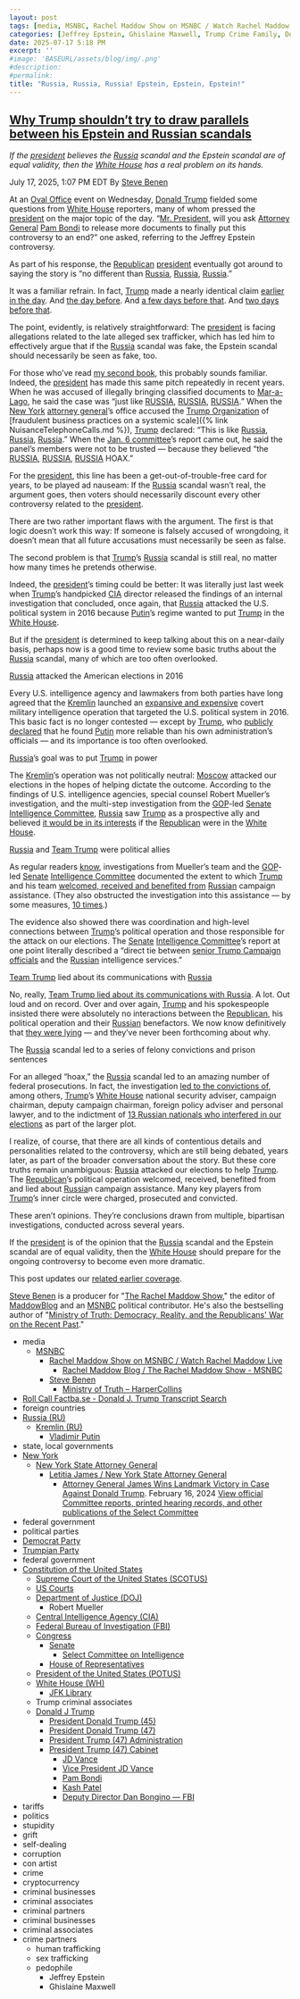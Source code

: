 ```yaml
---
layout: post
tags: [media, MSNBC, Rachel Maddow Show on MSNBC / Watch Rachel Maddow Live, Rachel Maddow Blog / The Rachel Maddow Show - MSNBC, Steve Benen, Ministry of Truth – HarperCollins, Roll Call Factba.se - Donald J. Trump Transcript Search, foreign countries, Russia (RU), Kremlin (RU), Vladimir Putin, state local governments, New York, New York State Attorney General, Letitia James / New York State Attorney General, Attorney General James Wins Landmark Victory in Case Against Donald Trump. February 16 2024, View official Committee reports printed hearing records and other publications of the Select Committee, federal government, political parties, Democrat Party, Trumpian Party, federal government, Constitution of the United States, Supreme Court of the United States (SCOTUS), US Courts, Department of Justice (DOJ), Robert Mueller, Central Intelligence Agency (CIA), Federal Bureau of Investigation (FBI), Congress, Senate, Select Committee on Intelligence, House of Representatives, President of the United States (POTUS), White House (WH), JFK Library, Trump criminal associates, Donald J Trump, President Donald Trump (45), President Donald Trump (47), President Trump (47) Administration, President Trump (47) Cabinet, JD Vance, Vice President JD Vance, Pam Bondi, Kash Patel, Deputy Director Dan Bongino — FBI, tariffs, politics, stupidity, grift, self-dealing, corruption, con artist, crime, cryptocurrency, criminal businesses, criminal associates, criminal partners, criminal businesses, criminal associates, crime partners, human trafficking, sex trafficking, pedophile, Jeffrey Epstein, Ghislaine Maxwell]
categories: [Jeffrey Epstein, Ghislaine Maxwell, Trump Crime Family, Donald Trump]
date: 2025-07-17 5:18 PM
excerpt: ''
#image: 'BASEURL/assets/blog/img/.png'
#description:
#permalink:
title: "Russia, Russia, Russia! Epstein, Epstein, Epstein!"
---
```



## [Why Trump shouldn’t try to draw parallels between his Epstein and Russian scandals](https://www.msnbc.com/rachel-maddow-show/maddowblog/trump-shouldnt-try-draw-parallels-epstein-russian-scandals-rcna219377)

*If the [president](https://www.whitehouse.gov/) believes the [Russia](http://government.ru/) scandal and the Epstein scandal are of equal validity, then the [White House](https://www.whitehouse.gov/) has a real problem on its hands.*

July 17, 2025, 1:07 PM EDT
By [Steve Benen](https://www.msnbc.com/author/steve-benen-ncpn433601)

At an [Oval Office](https://www.whitehouse.gov/) event on Wednesday, [Donald Trump](https://www.donaldjtrump.com/) fielded some questions from [White House](https://www.whitehouse.gov/) reporters, many of whom pressed the [president](https://www.whitehouse.gov/) on the major topic of the day. “[Mr. President](https://www.whitehouse.gov/), will you ask [Attorney General](https://www.justice.gov/) [Pam Bondi](https://www.msnbc.com/rachel-maddow-show/maddowblog/jeffrey-epstein-files-trump-pam-bondi-briefing-rcna218948) to release more documents to finally put this controversy to an end?” one asked, referring to the Jeffrey Epstein controversy.

As part of his response, the [Republican](https://www.gop.com/) [president](https://www.whitehouse.gov/) eventually got around to saying the story is “no different than [Russia](http://government.ru/), [Russia](http://government.ru/), [Russia](http://government.ru/).”

It was a familiar refrain. In fact, [Trump](https://www.donaldjtrump.com/) made a nearly identical claim [earlier in the day](https://truthsocial.com/@realDonaldTrump](https://www.donaldjtrump.com/)/114863203348237352). And [the day before](https://rollcall.com/factbase/trump/transcript/donald-trump-press-gaggle-before-marine-one-departure-july-15-2025/). And [a few days before that](https://rollcall.com/factbase/trump/transcript/donald-trump-interview-lara-trump-my-view-fox-news-july-12-2025/). And [two days before that](https://truthsocial.com/@realDonaldTrump](https://www.donaldjtrump.com/)/114829111657785430).

The point, evidently, is relatively straightforward: The [president](https://www.whitehouse.gov/) is facing allegations related to the late alleged sex trafficker, which has led him to effectively argue that if the [Russia](http://government.ru/) scandal was fake, the Epstein scandal should necessarily be seen as fake, too.

For those who’ve read [my second book](https://www.harpercollins.com/products/ministry-of-truth-steve-benen?variant=42060890374178), this probably sounds familiar. Indeed, the [president](https://www.whitehouse.gov/) has made this same pitch repeatedly in recent years. When he was accused of illegally bringing classified documents to [Mar-a-Lago](https://www.maralagoclub.com/), he said the case was “just like [RUSSIA](http://government.ru/), [RUSSIA](http://government.ru/), [RUSSIA](http://government.ru/).” When the [New York](https://www.ny.gov/) [attorney general](https://ag.ny.gov/)’s office accused the [Trump Organization](https://www.trump.com/) of [fraudulent business practices on a systemic scale]({% link NuisanceTelephoneCalls.md %}), [Trump](https://www.donaldjtrump.com/) declared: “This is like [Russia](http://government.ru/), [Russia](http://government.ru/), [Russia](http://government.ru/).” When the [Jan. 6 committee](https://www.govinfo.gov/committee/house-january6th?path=/browsecommittee/chamber/house/committee/january6th/collection/CRPT)’s report came out, he said the panel’s members were not to be trusted — because they believed “the [RUSSIA](http://government.ru/), [RUSSIA](http://government.ru/), [RUSSIA](http://government.ru/) HOAX.”

For the [president](https://www.whitehouse.gov/), this line has been a get-out-of-trouble-free card for years, to be played ad nauseam: If the [Russia](http://government.ru/) scandal wasn’t real, the argument goes, then voters should necessarily discount every other controversy related to the [president](https://www.whitehouse.gov/).

There are two rather important flaws with the argument. The first is that logic doesn’t work this way: If someone is falsely accused of wrongdoing, it doesn’t mean that all future accusations must necessarily be seen as false.

The second problem is that [Trump](https://www.donaldjtrump.com/)’s [Russia](http://government.ru/) scandal is still real, no matter how many times he pretends otherwise.

Indeed, the [president](https://www.whitehouse.gov/)’s timing could be better: It was literally just last week when [Trump](https://www.donaldjtrump.com/)’s handpicked [CIA](https://www.cia.gov/) director released the findings of an internal investigation that concluded, once again, that [Russia](http://government.ru/) attacked the U.S. political system in 2016 because [Putin](http://kremlin.ru/)’s regime wanted to put [Trump](https://www.donaldjtrump.com/) in the [White House](https://www.whitehouse.gov/).

But if the [president](https://www.whitehouse.gov/) is determined to keep talking about this on a near-daily basis, perhaps now is a good time to review some basic truths about the [Russia](http://government.ru/) scandal, many of which are too often overlooked.

[Russia](http://government.ru/) attacked the American elections in 2016

Every U.S. intelligence agency and lawmakers from both parties have long agreed that the [Kremlin](http://kremlin.ru/) launched an [expansive and expensive](http://www.msnbc.com/rachel-maddow-show/trumps-dubious-pitch-russian-interference-was-inconsequential) covert military intelligence operation that targeted the U.S. political system in 2016. This basic fact is no longer contested — except by [Trump](https://www.donaldjtrump.com/), who [publicly declared](https://www.msnbc.com/rachel-maddow-show/maddowblog/even-now-trump-trusts-putin-over-leading-u-s-officials-n1270454) that he found [Putin](http://kremlin.ru/) more reliable than his own administration’s officials — and its importance is too often overlooked.

[Russia](http://government.ru/)’s goal was to put [Trump](https://www.donaldjtrump.com/) in power

The [Kremlin](http://kremlin.ru/)’s operation was not politically neutral: [Moscow](http://kremlin.ru/) attacked our elections in the hopes of helping dictate the outcome. According to the findings of U.S. intelligence agencies, special counsel Robert Mueller’s investigation, and the multi-step investigation from the [GOP](https://www.gop.com/)-led [Senate](https://www.senate.gov/) [Intelligence Committee](http://www.intelligence.senate.gov/), [Russia](http://government.ru/) saw [Trump](https://www.donaldjtrump.com/) as a prospective ally and believed [it would be in its interests](https://www.washingtonpost.com/world/national-security/obama-orders-review-of-russian-hacking-during-president](https://www.whitehouse.gov/)ial-campaign/2016/12/09/31d6b300-be2a-11e6-94ac-3d324840106c_story.html) if the [Republican](https://www.gop.com/) were in the [White House](https://www.whitehouse.gov/).

[Russia](http://government.ru/) and [Team Trump](https://www.donaldjtrump.com/) were political allies

As regular readers [know](https://www.msnbc.com/rachel-maddow-show/maddowblog/ron-johnson-tries-fails-blame-dems-crisis-ukraine-rcna18142), investigations from Mueller’s team and the [GOP](https://www.gop.com/)-led [Senate](https://www.senate.gov/) [Intelligence Committee](http://www.intelligence.senate.gov/) documented the extent to which [Trump](https://www.donaldjtrump.com/) and his team [welcomed, received and benefited from](https://www.msnbc.com/rachel-maddow-show/report-details-team-trump-s-connections-russia-s-2016-scheme-n1237264) [Russian](http://government.ru/) campaign assistance. (They also obstructed the investigation into this assistance — by some measures, [10 times](https://apnews.com/article/donald-trump-ap-top-news-elections-james-comey-north-america-e0d125d737be4a21a81bec3d9f1dffd8).)

The evidence also showed there was coordination and high-level connections between [Trump](https://www.donaldjtrump.com/)’s political operation and those responsible for the attack on our elections. The [Senate](https://www.senate.gov/) [Intelligence Committee](http://www.intelligence.senate.gov/)’s report at one point literally described a “direct tie between [senior Trump Campaign officials](https://www.donaldjtrump.com/) and the [Russian](http://government.ru/) intelligence services.”

[Team Trump](https://www.donaldjtrump.com/) lied about its communications with [Russia](http://government.ru/)

No, really, [Team Trump lied about its communications with Russia](https://www.msnbc.com/rachel-maddow-show/russian-contacts-team-trump-highlight-foundational-lie-msna1173316). A lot. Out loud and on record. Over and over again, [Trump](https://www.donaldjtrump.com/) and his spokespeople insisted there were absolutely no interactions between the [Republican](https://www.gop.com/), his political operation and their [Russian](http://government.ru/) benefactors. We now know definitively that [they were lying](https://www.msnbc.com/rachel-maddow-show/russian-contacts-team-trump-highlight-foundational-lie-msna1173316) — and they’ve never been forthcoming about why.

The [Russia](http://government.ru/) scandal led to a series of felony convictions and prison sentences

For an alleged “hoax,” the [Russia](http://government.ru/) scandal led to an amazing number of federal prosecutions. In fact, the investigation [led to the convictions of](https://www.vox.com/policy-and-politics/2018/2/20/17031772/mueller-indictments-grand-jury), among others, [Trump](https://www.donaldjtrump.com/)’s [White House](https://www.whitehouse.gov/) national security adviser, campaign chairman, deputy campaign chairman, foreign policy adviser and personal lawyer, and to the indictment of [13 Russian nationals who interfered in our elections](https://www.nbcnews.com/politics/politics-news/special-counsel-mueller-charges-13-russians-interfering-2016-election-n848686) as part of the larger plot.

I realize, of course, that there are all kinds of contentious details and personalities related to the controversy, which are still being debated, years later, as part of the broader conversation about the story. But these core truths remain unambiguous: [Russia](http://government.ru/) attacked our elections to help [Trump](https://www.donaldjtrump.com/). The [Republican](https://www.gop.com/)’s political operation welcomed, received, benefited from and lied about [Russia](http://government.ru/)n campaign assistance. Many key players from [Trump](https://www.donaldjtrump.com/)’s inner circle were charged, prosecuted and convicted.

These aren’t opinions. They’re conclusions drawn from multiple, bipartisan investigations, conducted across several years.

If the [president](https://www.whitehouse.gov/) is of the opinion that the [Russia](http://government.ru/) scandal and the Epstein scandal are of equal validity, then the [White House](https://www.whitehouse.gov/) should prepare for the ongoing controversy to become even more dramatic.

This post updates our [related earlier coverage](https://www.msnbc.com/rachel-maddow-show/maddowblog/defend-trump-gop-pretends-russia-scandal-wasnt-real-rcna75749).

[Steve Benen](https://www.msnbc.com/author/steve-benen-ncpn433601) is a producer for "[The Rachel Maddow Show](https://www.msnbc.com/rachel-maddow-show)," the editor of [MaddowBlog](https://www.msnbc.com/maddowblog) and an [MSNBC](https://www.msnbc.com/) political contributor. He's also the bestselling author of "[Ministry of Truth: Democracy, Reality, and the Republicans' War on the Recent Past](https://www.harpercollins.com/products/ministry-of-truth-steve-benen)."

- media
    - [MSNBC](https://www.msnbc.com/)
        - [Rachel Maddow Show on MSNBC / Watch Rachel Maddow Live](https://www.msnbc.com/rachel-maddow-show)
            - [Rachel Maddow Blog / The Rachel Maddow Show - MSNBC](https://www.msnbc.com/maddowblog)
        - [Steve Benen](https://www.msnbc.com/author/steve-benen-ncpn433601)
            - [Ministry of Truth – HarperCollins](https://www.harpercollins.com/products/ministry-of-truth-steve-benen)
- [Roll Call Factba.se - Donald J. Trump Transcript Search](https://rollcall.com/factbase/trump/search/)
- foreign countries 
- [Russia (RU)](http://government.ru/)
    - [Kremlin (RU)](http://kremlin.ru/)
        - [Vladimir Putin](http://kremlin.ru/)
- state, local governments
- [New York](https://www.ny.gov/)
    - [New York State Attorney General](https://ag.ny.gov/)
        - [Letitia James / New York State Attorney General](https://ag.ny.gov/about/meet-letitia-james)
            - [Attorney General James Wins Landmark Victory in Case Against Donald Trump](https://ag.ny.gov/press-release/2024/attorney-general-james-wins-landmark-victory-case-against-donald-trump). February 16, 2024
[View official Committee reports, printed hearing records, and other publications of the Select Committee](https://www.govinfo.gov/committee/house-january6th?path=/browsecommittee/chamber/house/committee/january6th/collection/CRPT)
- federal government 
- political parties 
- [Democrat Party](https://www.democrats.org/)
- [Trumpian Party](https://www.gop.com/)
- federal government 
- [Constitution of the United States](https://constitution.congress.gov/)
    - [Supreme Court of the United States (SCOTUS)](https://www.supremecourt.gov/)
    - [US Courts](https://www.uscourts.gov/)
    - [Department of Justice (DOJ)](https://www.justice.gov/)
        - Robert Mueller
    - [Central Intelligence Agency (CIA)](https://www.cia.gov/)
    - [Federal Bureau of Investigation (FBI)](https://www.fbi.gov/)
    - [Congress](https://www.congress.gov/)
        - [Senate](https://www.senate.gov/)
            - [Select Committee on Intelligence](http://www.intelligence.senate.gov/)
        - [House of Representatives](https://www.house.gov/)
    - [President of the United States (POTUS)](https://www.whitehouse.gov/)
    - [White House (WH)](https://www.whitehouse.gov/)
        - [JFK Library](https://www.jfklibrary.org/)
    - Trump criminal associates 
    - [Donald J Trump](https://www.donaldjtrump.com/)
        - [President Donald Trump (45)](https://trumpwhitehouse.archives.gov/)
        - [President Donald Trump (47)](https://www.whitehouse.gov/administration/donald-j-trump/)
        - [President Trump (47) Administration](https://www.whitehouse.gov/administration/)
        - [President Trump (47) Cabinet](https://www.whitehouse.gov/administration/the-cabinet/)
            - [JD Vance](https://www.linkedin.com/in/jd-vance-770a9047/)
            - [Vice President JD Vance](https://www.whitehouse.gov/administration/jd-vance/)
            - [Pam Bondi](https://www.justice.gov/ag/staff-profile/meet-attorney-general)
            - [Kash Patel](https://www.fbi.gov/about/leadership-and-structure/director-patel)
            - [Deputy Director Dan Bongino — FBI](https://www.fbi.gov/about/leadership-and-structure/deputy-director-dan-bongino)
- tariffs
- politics
- stupidity
- grift
- self-dealing
- corruption
- con artist 
- crime
- cryptocurrency 
- criminal businesses
- criminal associates
- criminal partners
- criminal businesses
- criminal associates
- crime partners
    - human trafficking 
    - sex trafficking 
    - pedophile 
        - Jeffrey Epstein 
        - Ghislaine Maxwell
